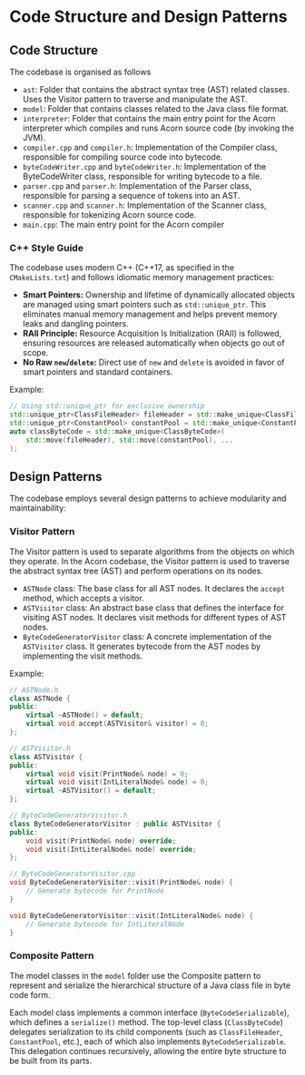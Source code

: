 # Code Structure and Design Patterns

## Code Structure

The codebase is organised as follows

- `ast`: Folder that contains the abstract syntax tree (AST) related classes. Uses the Visitor pattern to traverse and manipulate the AST.
- `model`: Folder that contains classes related to the Java class file format.
- `interpreter`: Folder that contains the main entry point for the Acorn interpreter which compiles and runs Acorn source code (by invoking the JVM).
- `compiler.cpp` and `compiler.h`: Implementation of the Compiler class, responsible for compiling source code into bytecode.
- `byteCodeWriter.cpp` and `byteCodeWriter.h`: Implementation of the ByteCodeWriter class, responsible for writing bytecode to a file.
- `parser.cpp` and `parser.h`: Implementation of the Parser class, responsible for parsing a sequence of tokens into an AST.
- `scanner.cpp` and `scanner.h`: Implementation of the Scanner class, responsible for tokenizing Acorn source code.
- `main.cpp`: The main entry point for the Acorn compiler

### C++ Style Guide

The codebase uses modern C++ (C++17, as specified in the `CMakeLists.txt`) and follows idiomatic memory management practices:

- **Smart Pointers:** Ownership and lifetime of dynamically allocated objects are managed using smart pointers such as `std::unique_ptr`. This eliminates manual memory management and helps prevent memory leaks and dangling pointers.
- **RAII Principle:** Resource Acquisition Is Initialization (RAII) is followed, ensuring resources are released automatically when objects go out of scope.
- **No Raw `new`/`delete`:** Direct use of `new` and `delete` is avoided in favor of smart pointers and standard containers.

Example:
```cpp
// Using std::unique_ptr for exclusive ownership
std::unique_ptr<ClassFileHeader> fileHeader = std::make_unique<ClassFileHeader>(...);
std::unique_ptr<ConstantPool> constantPool = std::make_unique<ConstantPool>(...);
auto classByteCode = std::make_unique<ClassByteCode>(
    std::move(fileHeader), std::move(constantPool), ...
);
```


## Design Patterns

The codebase employs several design patterns to achieve modularity and maintainability:

### Visitor Pattern

The Visitor pattern is used to separate algorithms from the objects on which they operate. In the Acorn codebase, the Visitor pattern is used to traverse the abstract syntax tree (AST) and perform operations on its nodes.

- `ASTNode` class: The base class for all AST nodes. It declares the `accept` method, which accepts a visitor.
- `ASTVisitor` class: An abstract base class that defines the interface for visiting AST nodes. It declares visit methods for different types of AST nodes.
- `ByteCodeGeneratorVisitor` class: A concrete implementation of the `ASTVisitor` class. It generates bytecode from the AST nodes by implementing the visit methods.

Example:
```cpp
// ASTNode.h
class ASTNode {
public:
    virtual ~ASTNode() = default;
    virtual void accept(ASTVisitor& visitor) = 0;
};

// ASTVisitor.h
class ASTVisitor {
public:
    virtual void visit(PrintNode& node) = 0;
    virtual void visit(IntLiteralNode& node) = 0;
    virtual ~ASTVisitor() = default;
};

// ByteCodeGeneratorVisitor.h
class ByteCodeGeneratorVisitor : public ASTVisitor {
public:
    void visit(PrintNode& node) override;
    void visit(IntLiteralNode& node) override;
};

// ByteCodeGeneratorVisitor.cpp
void ByteCodeGeneratorVisitor::visit(PrintNode& node) {
    // Generate bytecode for PrintNode
}

void ByteCodeGeneratorVisitor::visit(IntLiteralNode& node) {
    // Generate bytecode for IntLiteralNode
}
```

### Composite Pattern

The model classes in the `model` folder use the Composite pattern to represent and serialize
the hierarchical structure of a Java class file in byte code form. 

Each model class implements a common interface (`ByteCodeSerializable`), which defines a `serialize()` method. 
The top-level class (`ClassByteCode`) delegates serialization to its child components (such as `ClassFileHeader`, `ConstantPool`, etc.),
each of which also implements `ByteCodeSerializable`. 
This delegation continues recursively, allowing the entire byte structure to be built from its parts.





